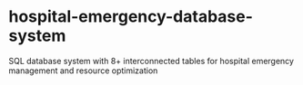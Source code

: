 # hospital-emergency-database-system
SQL database system with 8+ interconnected tables for hospital emergency management and resource optimization
